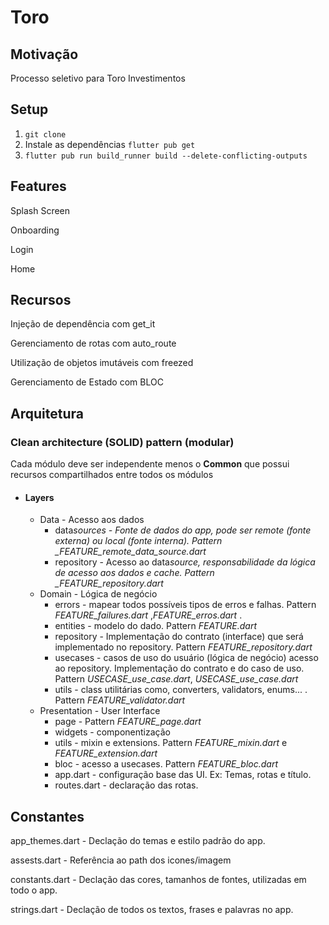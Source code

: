 # Toro

## Motivação

Processo seletivo para Toro Investimentos

## Setup

1. `git clone`
2. Instale as dependências `flutter pub get`
3. `flutter pub run build_runner build --delete-conflicting-outputs`

## Features

Splash Screen

Onboarding

Login

Home

## Recursos

Injeção de dependência com get_it

Gerenciamento de rotas com auto_route

Utilização de objetos imutáveis com freezed

Gerenciamento de Estado com BLOC

## Arquitetura

### Clean architecture (SOLID) pattern (modular)

Cada módulo deve ser independente menos o **Common** que possui recursos compartilhados entre todos os módulos

- #### Layers
  - Data - Acesso aos dados
    - data*sources - Fonte de dados do app, pode ser remote (fonte externa) ou local (fonte interna). Pattern \_FEATURE_remote_data_source.dart*
    - repository - Acesso ao data*source, responsabilidade da lógica de acesso aos dados e cache. Pattern \_FEATURE_repository.dart*
  - Domain - Lógica de negócio
    - errors - mapear todos possíveis tipos de erros e falhas. Pattern _FEATURE_failures.dart_ ,_FEATURE_erros.dart_ .
    - entities - modelo do dado. Pattern _FEATURE.dart_
    - repository - Implementação do contrato (interface) que será implementado no repository. Pattern _FEATURE_repository.dart_
    - usecases - casos de uso do usuário (lógica de negócio) acesso ao repository. Implementação do contrato e do caso de uso. Pattern _USECASE_use_case.dart_, _USECASE_use_case.dart_
    - utils - class utilitárias como, converters, validators, enums... . Pattern _FEATURE_validator.dart_
  - Presentation - User Interface
    - page - Pattern _FEATURE_page.dart_
    - widgets - componentização
    - utils - mixin e extensions. Pattern _FEATURE_mixin.dart_ e _FEATURE_extension.dart_
    - bloc - acesso a usecases. Pattern _FEATURE_bloc.dart_
    - app.dart - configuração base das UI. Ex: Temas, rotas e título.
    - routes.dart - declaração das rotas.

## Constantes

app_themes.dart - Declação do temas e estilo padrão do app.

assests.dart - Referência ao path dos icones/imagem

constants.dart - Declação das cores, tamanhos de fontes, utilizadas em todo o app.

strings.dart - Declação de todos os textos, frases e palavras no app.
